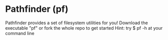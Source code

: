 # Pathfinder (pf)

Pathfinder provides a set of filesystem utilities for you!
Download the executable "pf" or fork the whole repo to get started
Hint: try $ pf -h at your command line

